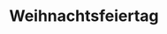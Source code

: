 ---
title: 1. Weihnachtsfeiertag
filter:
    kind: holiday
dates:
    start: 2024-12-25
    end: 2024-12-25
_build:
  render: false # no permalink/single-page, we WANT THIS
  list: true # but render on the list pages
---